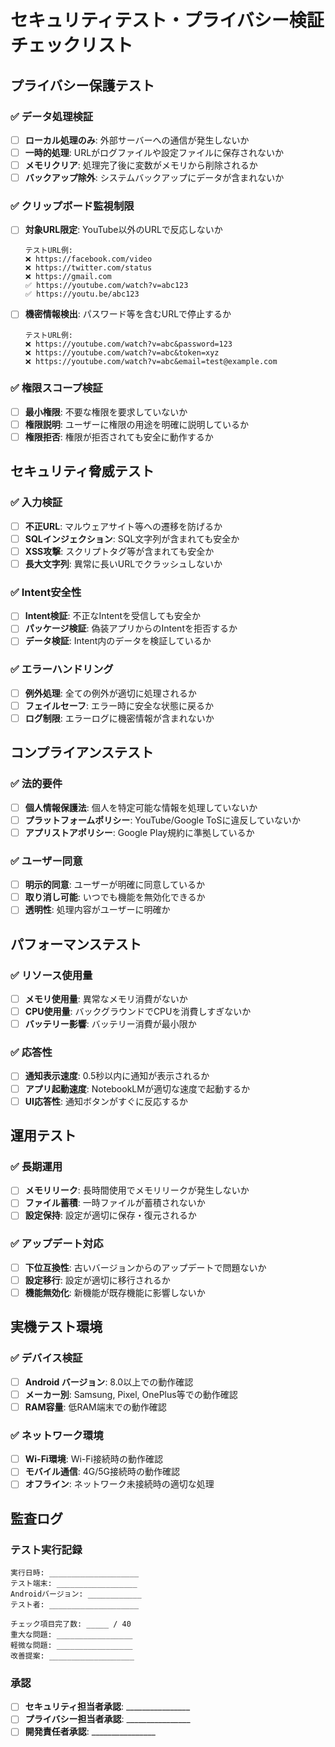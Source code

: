 # セキュリティテスト・プライバシー検証チェックリスト

## プライバシー保護テスト

### ✅ データ処理検証
- [ ] **ローカル処理のみ**: 外部サーバーへの通信が発生しないか
- [ ] **一時的処理**: URLがログファイルや設定ファイルに保存されないか
- [ ] **メモリクリア**: 処理完了後に変数がメモリから削除されるか
- [ ] **バックアップ除外**: システムバックアップにデータが含まれないか

### ✅ クリップボード監視制限
- [ ] **対象URL限定**: YouTube以外のURLで反応しないか
  ```
  テストURL例:
  ❌ https://facebook.com/video
  ❌ https://twitter.com/status
  ❌ https://gmail.com
  ✅ https://youtube.com/watch?v=abc123
  ✅ https://youtu.be/abc123
  ```

- [ ] **機密情報検出**: パスワード等を含むURLで停止するか
  ```
  テストURL例:
  ❌ https://youtube.com/watch?v=abc&password=123
  ❌ https://youtube.com/watch?v=abc&token=xyz
  ❌ https://youtube.com/watch?v=abc&email=test@example.com
  ```

### ✅ 権限スコープ検証
- [ ] **最小権限**: 不要な権限を要求していないか
- [ ] **権限説明**: ユーザーに権限の用途を明確に説明しているか
- [ ] **権限拒否**: 権限が拒否されても安全に動作するか

## セキュリティ脅威テスト

### ✅ 入力検証
- [ ] **不正URL**: マルウェアサイト等への遷移を防げるか
- [ ] **SQLインジェクション**: SQL文字列が含まれても安全か
- [ ] **XSS攻撃**: スクリプトタグ等が含まれても安全か
- [ ] **長大文字列**: 異常に長いURLでクラッシュしないか

### ✅ Intent安全性
- [ ] **Intent検証**: 不正なIntentを受信しても安全か
- [ ] **パッケージ検証**: 偽装アプリからのIntentを拒否するか
- [ ] **データ検証**: Intent内のデータを検証しているか

### ✅ エラーハンドリング
- [ ] **例外処理**: 全ての例外が適切に処理されるか
- [ ] **フェイルセーフ**: エラー時に安全な状態に戻るか
- [ ] **ログ制限**: エラーログに機密情報が含まれないか

## コンプライアンステスト

### ✅ 法的要件
- [ ] **個人情報保護法**: 個人を特定可能な情報を処理していないか
- [ ] **プラットフォームポリシー**: YouTube/Google ToSに違反していないか
- [ ] **アプリストアポリシー**: Google Play規約に準拠しているか

### ✅ ユーザー同意
- [ ] **明示的同意**: ユーザーが明確に同意しているか
- [ ] **取り消し可能**: いつでも機能を無効化できるか
- [ ] **透明性**: 処理内容がユーザーに明確か

## パフォーマンステスト

### ✅ リソース使用量
- [ ] **メモリ使用量**: 異常なメモリ消費がないか
- [ ] **CPU使用量**: バックグラウンドでCPUを消費しすぎないか
- [ ] **バッテリー影響**: バッテリー消費が最小限か

### ✅ 応答性
- [ ] **通知表示速度**: 0.5秒以内に通知が表示されるか
- [ ] **アプリ起動速度**: NotebookLMが適切な速度で起動するか
- [ ] **UI応答性**: 通知ボタンがすぐに反応するか

## 運用テスト

### ✅ 長期運用
- [ ] **メモリリーク**: 長時間使用でメモリリークが発生しないか
- [ ] **ファイル蓄積**: 一時ファイルが蓄積されないか
- [ ] **設定保持**: 設定が適切に保存・復元されるか

### ✅ アップデート対応
- [ ] **下位互換性**: 古いバージョンからのアップデートで問題ないか
- [ ] **設定移行**: 設定が適切に移行されるか
- [ ] **機能無効化**: 新機能が既存機能に影響しないか

## 実機テスト環境

### ✅ デバイス検証
- [ ] **Android バージョン**: 8.0以上での動作確認
- [ ] **メーカー別**: Samsung, Pixel, OnePlus等での動作確認  
- [ ] **RAM容量**: 低RAM端末での動作確認

### ✅ ネットワーク環境
- [ ] **Wi-Fi環境**: Wi-Fi接続時の動作確認
- [ ] **モバイル通信**: 4G/5G接続時の動作確認
- [ ] **オフライン**: ネットワーク未接続時の適切な処理

## 監査ログ

### テスト実行記録
```
実行日時: ____________________
テスト端末: __________________
Androidバージョン: ____________
テスト者: ____________________

チェック項目完了数: _____ / 40
重大な問題: _________________
軽微な問題: _________________
改善提案: ___________________
```

### 承認
- [ ] **セキュリティ担当者承認**: ________________
- [ ] **プライバシー担当者承認**: ________________  
- [ ] **開発責任者承認**: ________________